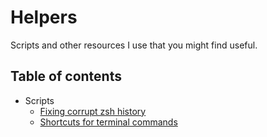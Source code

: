# Helpers

Scripts and other resources I use that you might find useful.

## Table of contents

- Scripts
  - [Fixing corrupt zsh history](./zsh_history_fix.sh)
  - [Shortcuts for terminal commands](./aliases.sh)
